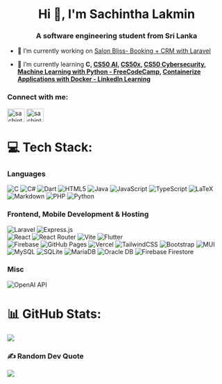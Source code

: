 <h1 align="center">Hi 👋, I'm Sachintha Lakmin</h1>
<h3 align="center">A software engineering student from Sri Lanka</h3>


- 🔭 I’m currently working on [Salon Bliss- Booking + CRM with Laravel](https://github.com/sachintha-lk/CRM-laravel)

- 🌱 I’m currently learning **C, [CS50 AI](https://cs50.harvard.edu/ai/2023/), [CS50x](https://cs50.harvard.edu/x/2023/), [CS50 Cybersecurity](https://cs50.harvard.edu/cybersecurity/2023), [Machine Learning with Python - FreeCodeCamp](https://www.freecodecamp.org/learn/machine-learning-with-python), [Containerize Applications with Docker - LinkedIn Learning](https://www.linkedin.com/learning/paths/containerize-applications-with-docker)**


<h3 align="left">Connect with me:</h3>
<p align="left">
<a href="https://linkedin.com/in/sachintha-lakmin-2a243724b" target="blank"><img align="center" src="https://raw.githubusercontent.com/rahuldkjain/github-profile-readme-generator/master/src/images/icons/Social/linked-in-alt.svg" alt="sachintha-lakmin-2a243724b" height="30" width="40" /></a>
<a href="https://www.hackerrank.com/sachintha_lk" target="blank"><img align="center" src="https://raw.githubusercontent.com/rahuldkjain/github-profile-readme-generator/master/src/images/icons/Social/hackerrank.svg" alt="sachintha_lk" height="30" width="40" /></a>
</p>


# 💻 Tech Stack:
### Languages
![C](https://img.shields.io/badge/c-%2300599C.svg?style=for-the-badge&logo=c&logoColor=white) 
![C#](https://img.shields.io/badge/c%23-%23239120.svg?style=for-the-badge&logo=c-sharp&logoColor=white)
![Dart](https://img.shields.io/badge/dart-%230175C2.svg?style=for-the-badge&logo=dart&logoColor=white) 
![HTML5](https://img.shields.io/badge/html5-%23E34F26.svg?style=for-the-badge&logo=html5&logoColor=white)
![Java](https://img.shields.io/badge/java-%23ED8B00.svg?style=for-the-badge&logo=openjdk&logoColor=white) 
![JavaScript](https://img.shields.io/badge/javascript-%23323330.svg?style=for-the-badge&logo=javascript&logoColor=%23F7DF1E) 
![TypeScript](https://img.shields.io/badge/typescript-%23007ACC.svg?style=for-the-badge&logo=typescript&logoColor=white)
![LaTeX](https://img.shields.io/badge/latex-%23008080.svg?style=for-the-badge&logo=latex&logoColor=white) 
![Markdown](https://img.shields.io/badge/markdown-%23000000.svg?style=for-the-badge&logo=markdown&logoColor=white) 
![PHP](https://img.shields.io/badge/php-%23777BB4.svg?style=for-the-badge&logo=php&logoColor=white)
![Python](https://img.shields.io/badge/python-3670A0?style=for-the-badge&logo=python&logoColor=ffdd54) 

### Frontend, Mobile Development & Hosting
![Laravel](https://img.shields.io/badge/laravel-%23FF2D20.svg?style=for-the-badge&logo=laravel&logoColor=white) 
 ![Express.js](https://img.shields.io/badge/express.js-%23404d59.svg?style=for-the-badge&logo=express&logoColor=%2361DAFB) 
<br>
![React](https://img.shields.io/badge/react-%2320232a.svg?style=for-the-badge&logo=react&logoColor=%2361DAFB) ![React Router](https://img.shields.io/badge/React_Router-CA4245?style=for-the-badge&logo=react-router&logoColor=white) ![Vite](https://img.shields.io/badge/vite-%23646CFF.svg?style=for-the-badge&logo=vite&logoColor=white) 
![Flutter](https://img.shields.io/badge/Flutter-%2302569B.svg?style=for-the-badge&logo=Flutter&logoColor=white)
<br>
![Firebase](https://img.shields.io/badge/Firebase-039BE5?style=for-the-badge&logo=Firebase&logoColor=white) ![GitHub Pages](https://img.shields.io/badge/github%20pages-121013?style=for-the-badge&logo=github&logoColor=white) ![Vercel](https://img.shields.io/badge/vercel-%23000000.svg?style=for-the-badge&logo=vercel&logoColor=white)
![TailwindCSS](https://img.shields.io/badge/tailwindcss-%2338B2AC.svg?style=for-the-badge&logo=tailwind-css&logoColor=white)
![Bootstrap](https://img.shields.io/badge/bootstrap-%238511FA.svg?style=for-the-badge&logo=bootstrap&logoColor=white) 
![MUI](https://img.shields.io/badge/MUI-%230081CB.svg?style=for-the-badge&logo=mui&logoColor=white) 
 <br>
 ![MySQL](https://img.shields.io/badge/mysql-%2300000f.svg?style=for-the-badge&logo=mysql&logoColor=white) ![SQLite](https://img.shields.io/badge/sqlite-%2307405e.svg?style=for-the-badge&logo=sqlite&logoColor=white) ![MariaDB](https://img.shields.io/badge/MariaDB-003545?style=for-the-badge&logo=mariadb&logoColor=white) ![Oracle DB](https://img.shields.io/badge/Oracle%20DB-%23F00000?style=for-the-badge&logo=oracle&logoColor=white)
![Firebase Firestore](https://img.shields.io/badge/Firebase%20Firestore-%23FFCA28?style=for-the-badge&logo=firebase&logoColor=black)

### Misc
![OpenAI API](https://img.shields.io/badge/OpenAI%20API-%23000000?style=for-the-badge&logo=openai&logoColor=white)


# 📊 GitHub Stats:
<!-- ![](https://github-readme-stats.vercel.app/api?username=sachintha-lk&theme=midnight-purple&hide_border=true&include_all_commits=false&count_private=false)<br/>
![](https://github-readme-streak-stats.herokuapp.com/?user=sachintha-lk&theme=midnight-purple&hide_border=true)<br/>
-->
![](https://github-readme-stats.vercel.app/api/top-langs/?username=sachintha-lk&theme=midnight-purple&hide_border=true&include_all_commits=false&count_private=false&layout=compact)
<!-- 
<p align="left"> <a href="https://github.com/ryo-ma/github-profile-trophy">
  <img src="https://github-profile-trophy.vercel.app/?username=sachintha-lk&theme=dracula&margin-h=15&margin-w=15&no-frame=true" alt="sachintha-lk" /></a> </p>
-->

### ✍️ Random Dev Quote
![](https://quotes-github-readme.vercel.app/api?type=horizontal&theme=tokyonight)
